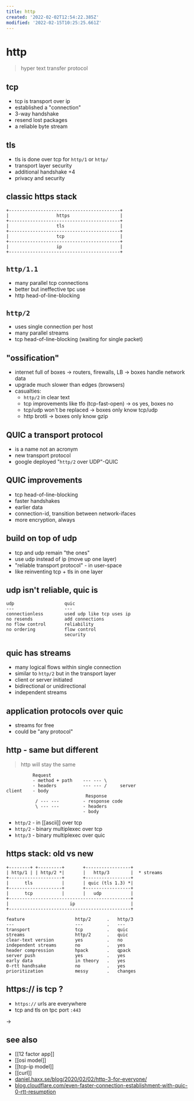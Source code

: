 ```yaml
---
title: http
created: '2022-02-02T12:54:22.385Z'
modified: '2022-02-15T10:25:25.661Z'
---
```


# http

> hyper text transfer protocol

## tcp

- tcp is transport over ip
- established a "connection"
- 3-way handshake
- resend lost packages
- a reliable byte stream

## tls

- tls is done over tcp for `http/1` or `http/`
- transport layer security
- additional handshake +4
- privacy and security

## classic https stack

```
+------------------------------------------+
|                  https                   |
+------------------------------------------+
|                  tls                     |
+------------------------------------------+
|                  tcp                     |
+------------------------------------------+
|                  ip                      |
+------------------------------------------+
```

## `http/1.1`

- many parallel tcp connections
- better but ineffective tpc use
- http head-of-line-blocking

## `http/2`

- uses single connection per host
- many parallel streams
- tcp head-of-line-blocking (waiting for single packet)

## "ossification" 

- internet full of boxes -> routers, firewalls, LB -> boxes handle network data
- upgrade much slower than edges (browsers)
- casualties: 
  - `http/2` in clear text
  - tcp improvements like tfo (tcp-fast-open) -> os yes, boxes no
  - tcp/udp won't be replaced -> boxes only know tcp/udp
  - http brotli -> boxes only know gzip

## QUIC a transport protocol

- is a name not an acronym
- new transport protocol
- google deployed "`http/2` over UDP"-QUIC

## QUIC improvements

- tcp head-of-line-blocking
- faster handshakes
- earlier data
- connection-id, transition between network-ifaces
- more encryption, always

## build on top of udp

- tcp and udp remain "the ones"
- use udp instead of ip (move up one layer)
- "reliable transport protocol" - in user-space
- like reinventing tcp + tls in one layer

## udp isn't reliable, quic is

```
udp                   quic
---                   ---
connectionless        used udp like tcp uses ip
no resends            add connections
no flow control       reliability
no ordering           flow control
                      security
```

## quic has streams

- many logical flows within single connection
- similar to `http/2` but in the transport layer
- client or server initiated
- bidirectional or unidirectional
- independent streams

## application protocols over quic

- streams for free
- could be "any protocol"

## http - same but different

> http will stay the same

```
          Request
          - method + path    --- --- \
          - headers          --- --- /     server
client    - body
                              Response
           / --- ---         - response code
           \ --- ---         - headers
                             - body
```

- `http/2` - in [[ascii]] over tcp
- `http/2` - binary multiplexec over tcp
- `http/3` - binary multiplexec over quic


## https stack: old vs new

```
+--------+ +---------+       +-----------------+
| http/1 | | http/2 *|       |   http/3        |  * streams
+--------------------+       +-----------------+
|      tls           |       | quic (tls 1.3) *|
+--------------------+       +-----------------+
|      tcp           |       |   udp           |
+----------------------------------------------+
|                       ip                     |
+----------------------------------------------+
```

```
feature                   http/2      .   http/3
---                       ---         .   ---
transport                 tcp         .   quic
streams                   http/2      .   quic
clear-text version        yes         .   no
independent streams       no          .   yes
header compression        hpack       .   qpack
server push               yes         .   yes
early data                in theory   .   yes
0-rtt handhsake           no          .   yes
prioritization            messy       .   changes
```

## https:// is tcp ?

- `https://` urls are everywhere
- tcp and tls on tpc port `:443`

-> 

## see also

- [[12 factor app]]
- [[osi model]]
- [[tcp-ip model]]
- [[curl]]
- [daniel.haxx.se/blog/2020/02/02/http-3-for-everyone/](https://daniel.haxx.se/blog/2020/02/02/http-3-for-everyone/)
- [blog.cloudflare.com/even-faster-connection-establishment-with-quic-0-rtt-resumption](https://blog.cloudflare.com/even-faster-connection-establishment-with-quic-0-rtt-resumption/)
